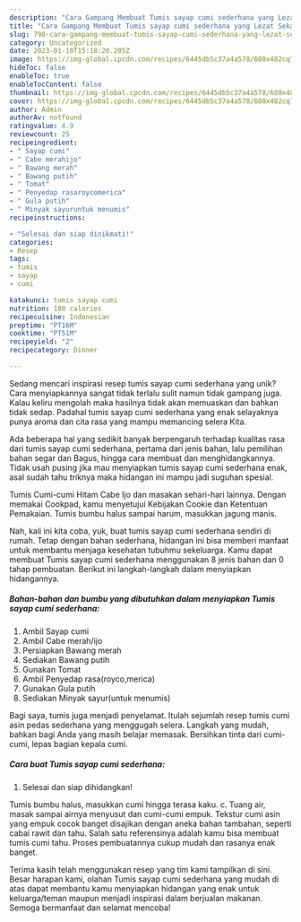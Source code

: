 ```yaml
---
description: "Cara Gampang Membuat Tumis sayap cumi sederhana yang Lezat Sekali"
title: "Cara Gampang Membuat Tumis sayap cumi sederhana yang Lezat Sekali"
slug: 798-cara-gampang-membuat-tumis-sayap-cumi-sederhana-yang-lezat-sekali
category: Uncategorized
date: 2023-01-10T15:18:20.205Z
image: https://img-global.cpcdn.com/recipes/6445db5c37a4a578/680x482cq70/tumis-sayap-cumi-sederhana-foto-resep-utama.jpg
hideToc: false
enableToc: true
enableTocContent: false
thumbnail: https://img-global.cpcdn.com/recipes/6445db5c37a4a578/680x482cq70/tumis-sayap-cumi-sederhana-foto-resep-utama.jpg
cover: https://img-global.cpcdn.com/recipes/6445db5c37a4a578/680x482cq70/tumis-sayap-cumi-sederhana-foto-resep-utama.jpg
author: Admin
authorAv: notfound
ratingvalue: 4.9
reviewcount: 25
recipeingredient:
- " Sayap cumi"
- " Cabe merahijo"
- " Bawang merah"
- " Bawang putih"
- " Tomat"
- " Penyedap rasaroycomerica"
- " Gula putih"
- " Minyak sayuruntuk menumis"
recipeinstructions:

- "Selesai dan siap dinikmati!"
categories:
- Resep
tags:
- tumis
- sayap
- cumi

katakunci: tumis sayap cumi 
nutrition: 188 calories
recipecuisine: Indonesian
preptime: "PT16M"
cooktime: "PT51M"
recipeyield: "2"
recipecategory: Dinner

---
```





Sedang mencari inspirasi resep tumis sayap cumi sederhana yang unik? Cara menyiapkannya sangat tidak terlalu sulit namun tidak gampang juga. Kalau keliru mengolah maka hasilnya tidak akan memuaskan dan bahkan tidak sedap. Padahal tumis sayap cumi sederhana yang enak selayaknya punya aroma dan cita rasa yang mampu memancing selera Kita.





Ada beberapa hal yang sedikit banyak berpengaruh terhadap kualitas rasa dari tumis sayap cumi sederhana, pertama dari jenis bahan, lalu pemilihan bahan segar dan Bagus, hingga cara membuat dan menghidangkannya. Tidak usah pusing jika mau menyiapkan tumis sayap cumi sederhana enak,      asal sudah tahu triknya maka hidangan ini mampu jadi suguhan spesial.














Tumis Cumi-cumi Hitam Cabe Ijo dan masakan sehari-hari lainnya. Dengan memakai Cookpad, kamu menyetujui Kebijakan Cookie dan Ketentuan Pemakaian. Tumis bumbu halus sampai harum, masukkan jagung manis.






Nah, kali ini kita coba, yuk, buat tumis sayap cumi sederhana sendiri di rumah. Tetap dengan bahan sederhana, hidangan ini bisa memberi manfaat untuk membantu menjaga kesehatan tubuhmu sekeluarga. Kamu dapat membuat Tumis sayap cumi sederhana menggunakan 8 jenis bahan dan 0 tahap pembuatan. Berikut ini langkah-langkah dalam menyiapkan hidangannya.

<!--inarticleads1-->

##### Bahan-bahan dan bumbu yang dibutuhkan dalam menyiapkan Tumis sayap cumi sederhana:

1. Ambil  Sayap cumi
1. Ambil  Cabe merah/ijo
1. Persiapkan  Bawang merah
1. Sediakan  Bawang putih
1. Gunakan  Tomat
1. Ambil  Penyedap rasa(royco,merica)
1. Gunakan  Gula putih
1. Sediakan  Minyak sayur(untuk menumis)


Bagi saya, tumis juga menjadi penyelamat. Itulah sejumlah resep tumis cumi asin pedas sederhana yang menggugah selera. Langkah yang mudah, bahkan bagi Anda yang masih belajar memasak. Bersihkan tinta dari cumi-cumi, lepas bagian kepala cumi. 

<!--inarticleads2-->

##### Cara buat Tumis sayap cumi sederhana:


1. Selesai dan siap dihidangkan!

Tumis bumbu halus, masukkan cumi hingga terasa kaku. c. Tuang air, masak sampai airnya menyusut dan cumi-cumi empuk. Tekstur cumi asin yang empuk cocok banget disajikan dengan aneka bahan tambahan, seperti cabai rawit dan tahu. Salah satu referensinya adalah kamu bisa membuat tumis cumi tahu. Proses pembuatannya cukup mudah dan rasanya enak banget. 

Terima kasih telah menggunakan resep yang tim kami tampilkan di sini. Besar harapan kami, olahan Tumis sayap cumi sederhana yang mudah di atas dapat membantu kamu menyiapkan hidangan yang enak untuk keluarga/teman maupun menjadi inspirasi dalam berjualan makanan. Semoga bermanfaat dan selamat mencoba!
